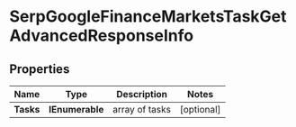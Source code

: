 # SerpGoogleFinanceMarketsTaskGetAdvancedResponseInfo


## Properties

| Name | Type | Description | Notes |
|------------ | ------------- | ------------- | -------------|
**Tasks** | **IEnumerable<SerpGoogleFinanceMarketsTaskGetAdvancedTaskInfo>** | array of tasks |[optional]|